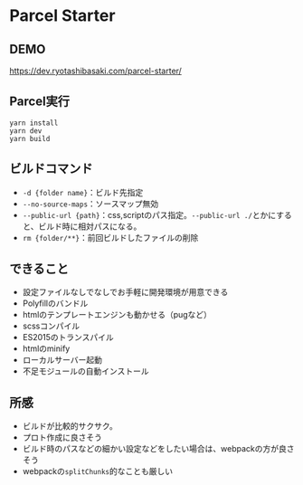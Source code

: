 # Parcel Starter
## DEMO
https://dev.ryotashibasaki.com/parcel-starter/

## Parcel実行
```
yarn install
yarn dev
yarn build
```

## ビルドコマンド
- ```-d {folder name}```：ビルド先指定
- ```--no-source-maps```：ソースマップ無効
- ```--public-url {path}```：css,scriptのパス指定。```--public-url ./```とかにすると、ビルド時に相対パスになる。
- ```rm {folder/**}```：前回ビルドしたファイルの削除

## できること
- 設定ファイルなしでなしでお手軽に開発環境が用意できる
- Polyfillのバンドル
- htmlのテンプレートエンジンも動かせる（pugなど）
- scssコンパイル
- ES2015のトランスパイル
- htmlのminify
- ローカルサーバー起動
- 不足モジュールの自動インストール

## 所感
- ビルドが比較的サクサク。
- プロト作成に良さそう
- ビルド時のパスなどの細かい設定などをしたい場合は、webpackの方が良さそう
- webpackの```splitChunks```的なことも厳しい
